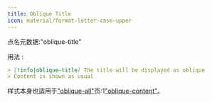 ```yaml
---
title: Oblique Title
icon: material/format-letter-case-upper
---
```


点名元数据:"oblique-title"

用法 :
```md
> [!info|oblique-title] The title will be displayed as oblique
> Content is shown as usual
```

样式本身也适用于["oblique-all"](。/combined-styling/page-19.md)页:1["oblique-content"](。/content-styling/page-9.md)。